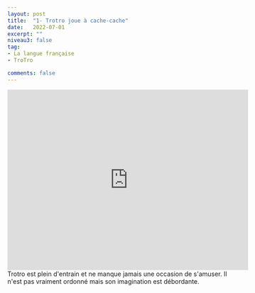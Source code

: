```yaml
---
layout: post
title:  "1- Trotro joue à cache-cache"
date:   2022-07-01
excerpt: ""
niveau3: false
tag:
- La langue française
- TroTro

comments: false
---
```

<center>
<img style="display: none;" src="/assets/img/thumbnails/trotro-01.jpg" alt="" width="1" height="1">
<iframe width="542px" height="406px" src="https://www.youtube.com/embed/_bSaiolMhmI?rel=0&controls=1&showinfo=0&modestbranding=1&enablejsapi=1" allowfullscreen frameborder="0" ></iframe></center>
Trotro est plein d'entrain et ne manque jamais une occasion de s'amuser. Il n'est pas vraiment ordonné mais son imagination est débordante. 
